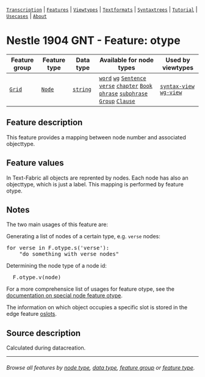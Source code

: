 <a name="start"></a>
[`Transcription`](../transcription.md#start) | [`Features`](README.md#start) | [`Viewtypes`](../viewtypes.md#start) | [`Textformats`](../textformats.md#start) |  [`Syntaxtrees`](../syntaxtrees.md#start) | [`Tutorial`](../../tutorial/README.md#start) | [`Usecases`](../usecases/README.md#start) | [`About`](../about.md#start)

# Nestle 1904 GNT - Feature: otype

Feature group | Feature type | Data type | Available for node types | Used by viewtypes
---  | --- | --- | --- | ---
[`Grid`](featuresbygroup.md#grid-features) | [`Node`](featuresbyfeaturetype.md#node-features) | [`string`](featuresbydatatype.md#string-datatype) | [`word`](featuresbynodetype.md#word-nodes) [`wg`](featuresbynodetype.md#wordgroup-nodes) [`Sentence`](featuresbynodetype.md#sentence-nodes) [`verse`](featuresbynodetype.md#verse-nodes) [`chapter`](featuresbynodetype.md#chapter-nodes) [`Book`](featuresbynodetype.md#book-nodes) [`phrase`](featuresbynodetype.md#phrase-nodes) [`subphrase`](featuresbynodetype.md#subphrase-nodes) [`Group`](featuresbynodetype.md#group-nodes) [`Clause`](featuresbynodetype.md#clause-nodes) | [`syntax-view`](../syntax-view.md#start) [`wg-view`](../wg-view.md#start)

## Feature description

This feature provides a mapping between node number and associated objecttype. 

## Feature values

In Text-Fabric all objects are reprented by nodes. Each node has also an objecttype, which is just a label. This mapping is performed by feature otype.

## Notes

The two main usages of this feature are:

Generating a list of nodes of a certain type, e.g. `verse` nodes:
<pre>
for verse in F.otype.s('verse'):
    "do something with verse nodes" </pre>

 Determining the node type of a node id:
 <pre>
  F.otype.v(node) </pre>
 
For a more comprehensice list of usages for feature otype, see the [documentation on special node feature otype](https://annotation.github.io/text-fabric/tf/cheatsheet.html#special-node-feature-otype).

The information on which object occupies a specific slot is stored in the edge feature [oslots](oslots.md).

## Source description

 Calculated during datacreation.

---
###### *Browse all features by [node type](featuresbynodetype.md#start), [data type](featuresbydatatype.md#start), [feature group](featuresbygroup.md#start) or [feature type](featuresbyfeaturetype.md#start).*

